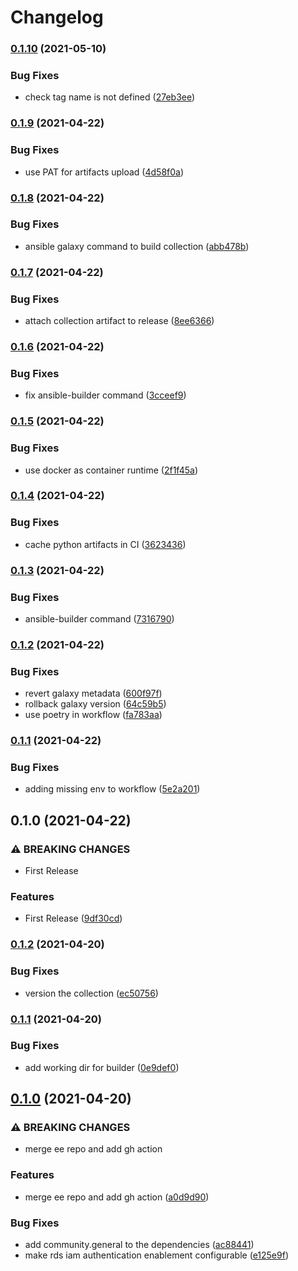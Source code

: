 # Changelog

### [0.1.10](https://www.github.com/kameshsampath/kameshsampath.demos/compare/v0.1.9...v0.1.10) (2021-05-10)


### Bug Fixes

* check tag name is not defined ([27eb3ee](https://www.github.com/kameshsampath/kameshsampath.demos/commit/27eb3ee344af8bed9922cf84072f3560a6fd7282))

### [0.1.9](https://www.github.com/kameshsampath/kameshsampath.demos/compare/v0.1.8...v0.1.9) (2021-04-22)


### Bug Fixes

* use PAT for artifacts upload ([4d58f0a](https://www.github.com/kameshsampath/kameshsampath.demos/commit/4d58f0ae196eee4d607ede4887997c456db8a75b))

### [0.1.8](https://www.github.com/kameshsampath/kameshsampath.demos/compare/v0.1.7...v0.1.8) (2021-04-22)


### Bug Fixes

* ansible galaxy command to build collection ([abb478b](https://www.github.com/kameshsampath/kameshsampath.demos/commit/abb478b3bfc941aa16fc81a08a34e406f7aa9948))

### [0.1.7](https://www.github.com/kameshsampath/kameshsampath.demos/compare/v0.1.6...v0.1.7) (2021-04-22)


### Bug Fixes

* attach collection artifact to release ([8ee6366](https://www.github.com/kameshsampath/kameshsampath.demos/commit/8ee6366c871e8bc0be8e6ded649be948130e2638))

### [0.1.6](https://www.github.com/kameshsampath/kameshsampath.demos/compare/v0.1.5...v0.1.6) (2021-04-22)


### Bug Fixes

* fix ansible-builder command ([3cceef9](https://www.github.com/kameshsampath/kameshsampath.demos/commit/3cceef953da54f6c7f44e4330710b8dcbc4d5e07))

### [0.1.5](https://www.github.com/kameshsampath/kameshsampath.demos/compare/v0.1.4...v0.1.5) (2021-04-22)


### Bug Fixes

* use docker as container runtime ([2f1f45a](https://www.github.com/kameshsampath/kameshsampath.demos/commit/2f1f45a611e430d6a72c8968cade3fba1e5f9b4c))

### [0.1.4](https://www.github.com/kameshsampath/kameshsampath.demos/compare/v0.1.3...v0.1.4) (2021-04-22)


### Bug Fixes

* cache python artifacts in CI ([3623436](https://www.github.com/kameshsampath/kameshsampath.demos/commit/3623436b416dfbd6a1de2f4e0998eb3ca864666c))

### [0.1.3](https://www.github.com/kameshsampath/kameshsampath.demos/compare/v0.1.2...v0.1.3) (2021-04-22)


### Bug Fixes

* ansible-builder command ([7316790](https://www.github.com/kameshsampath/kameshsampath.demos/commit/7316790351a34f938b8a641edc0152a35853cebd))

### [0.1.2](https://www.github.com/kameshsampath/kameshsampath.demos/compare/v0.1.1...v0.1.2) (2021-04-22)


### Bug Fixes

* revert galaxy metadata ([600f97f](https://www.github.com/kameshsampath/kameshsampath.demos/commit/600f97fc59dee0bdc6f09d5c389bbfe86558774a))
* rollback galaxy version ([64c59b5](https://www.github.com/kameshsampath/kameshsampath.demos/commit/64c59b52b23a646443ee5da7dfdce1d493d74137))
* use poetry in workflow ([fa783aa](https://www.github.com/kameshsampath/kameshsampath.demos/commit/fa783aa0e3c216a59027f0153c57527d97ecf35c))

### [0.1.1](https://www.github.com/kameshsampath/kameshsampath.demos/compare/v0.1.0...v0.1.1) (2021-04-22)


### Bug Fixes

* adding missing env to workflow ([5e2a201](https://www.github.com/kameshsampath/kameshsampath.demos/commit/5e2a2015835f52b7475602a9c9214b5524c4588d))

## 0.1.0 (2021-04-22)


### ⚠ BREAKING CHANGES

* First Release

### Features

* First Release ([9df30cd](https://www.github.com/kameshsampath/kameshsampath.demos/commit/9df30cdf85ace873ea900c14eb5ff19c5fcc5a1b))

### [0.1.2](https://www.github.com/kameshsampath/kameshsampath.demos/compare/v0.1.1...v0.1.2) (2021-04-20)


### Bug Fixes

* version the collection ([ec50756](https://www.github.com/kameshsampath/kameshsampath.demos/commit/ec507561f74c49d21631896c497e10964859f319))

### [0.1.1](https://www.github.com/kameshsampath/kameshsampath.demos/compare/v0.1.0...v0.1.1) (2021-04-20)


### Bug Fixes

* add working dir for builder ([0e9def0](https://www.github.com/kameshsampath/kameshsampath.demos/commit/0e9def0dc6243b37dbf44dc74d9f9e8eac8aa4cb))

## [0.1.0](https://www.github.com/kameshsampath/kameshsampath.demos/compare/v0.0.9...v0.1.0) (2021-04-20)


### ⚠ BREAKING CHANGES

* merge ee repo and add gh action

### Features

* merge ee repo and add gh action ([a0d9d90](https://www.github.com/kameshsampath/kameshsampath.demos/commit/a0d9d90e964f930876c0d6133dc4f208ad153890))


### Bug Fixes

* add community.general to the dependencies ([ac88441](https://www.github.com/kameshsampath/kameshsampath.demos/commit/ac884419483ee5f4848abffe6a5bb07aac53e489))
* make rds iam authentication enablement configurable ([e125e9f](https://www.github.com/kameshsampath/kameshsampath.demos/commit/e125e9fd5a670816d21d0dce2c4d6444811550b3))
